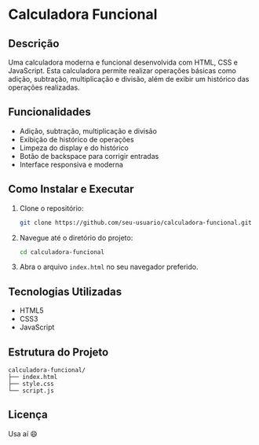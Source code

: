 # Calculadora Funcional

## Descrição
Uma calculadora moderna e funcional desenvolvida com HTML, CSS e JavaScript. Esta calculadora permite realizar operações básicas como adição, subtração, multiplicação e divisão, além de exibir um histórico das operações realizadas.

## Funcionalidades
- Adição, subtração, multiplicação e divisão
- Exibição de histórico de operações
- Limpeza do display e do histórico
- Botão de backspace para corrigir entradas
- Interface responsiva e moderna

## Como Instalar e Executar
1. Clone o repositório:
    ```bash
    git clone https://github.com/seu-usuario/calculadora-funcional.git
    ```
2. Navegue até o diretório do projeto:
    ```bash
    cd calculadora-funcional
    ```
3. Abra o arquivo `index.html` no seu navegador preferido.

## Tecnologias Utilizadas
- HTML5
- CSS3
- JavaScript

## Estrutura do Projeto
```plaintext
calculadora-funcional/
├── index.html
├── style.css
└── script.js
```

## Licença
Usa aí :smile: